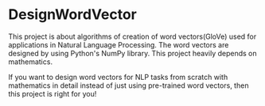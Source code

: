 # DesignWordVector
This project is about algorithms of creation of word vectors(GloVe) used for applications in Natural Language Processing. The word vectors are designed by using Python's NumPy library. This project heavily depends on mathematics.

If you want to design word vectors for NLP tasks from scratch with mathematics in detail instead of just using pre-trained word vectors, then this project is right for you!

